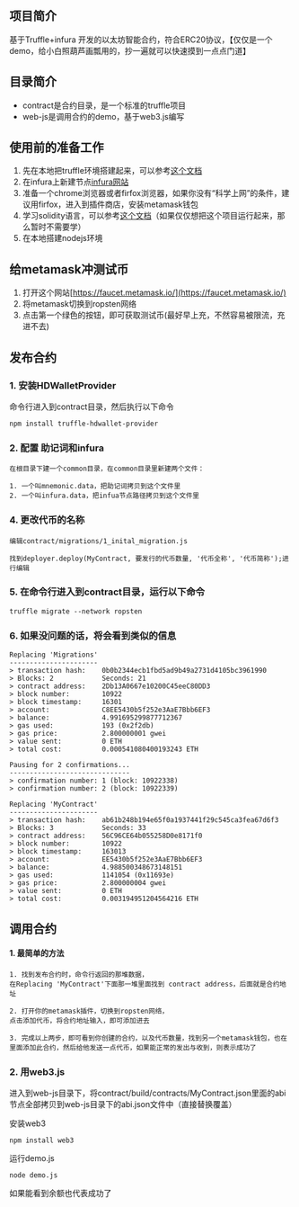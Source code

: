 ## 项目简介
基于Truffle+infura 开发的以太坊智能合约，符合ERC20协议，【仅仅是一个demo，给小白照葫芦画瓢用的，抄一遍就可以快速摸到一点点门道】

## 目录简介

- contract是合约目录，是一个标准的truffle项目
- web-js是调用合约的demo，基于web3.js编写

## 使用前的准备工作

1. 先在本地把truffle环境搭建起来，可以参考[这个文档](https://learnblockchain.cn/docs/truffle/getting-started/installation.html)
2. 在infura上新建节点[infura网站](https://infura.io)
3. 准备一个chrome浏览器或者firfox浏览器，如果你没有“科学上网”的条件，建议用firfox，进入到插件商店，安装metamask钱包
4. 学习solidity语言，可以参考[这个文档](https://solidity-cn.readthedocs.io/zh/develop/installing-solidity.html)（如果仅仅想把这个项目运行起来，那么暂时不需要学）
5. 在本地搭建nodejs环境

## 给metamask冲测试币

1. 打开这个网站[https://faucet.metamask.io/](https://faucet.metamask.io/)
2. 将metamask切换到ropsten网络
3. 点击第一个绿色的按钮，即可获取测试币(最好早上充，不然容易被限流，充进不去)

## 发布合约

### 1. 安装HDWalletProvider
命令行进入到contract目录，然后执行以下命令
```
npm install truffle-hdwallet-provider
```

### 2. 配置 助记词和infura
```
在根目录下建一个common目录，在common目录里新建两个文件：

1. 一个叫mnemonic.data，把助记词拷贝到这个文件里
2. 一个叫infura.data，把infua节点路径拷贝到这个文件里
```

### 4. 更改代币的名称
```
编辑contract/migrations/1_inital_migration.js

找到deployer.deploy(MyContract, 要发行的代币数量, '代币全称', '代币简称');进行编辑
```

### 5. 在命令行进入到contract目录，运行以下命令
```
truffle migrate --network ropsten
```

### 6. 如果没问题的话，将会看到类似的信息
```
Replacing 'Migrations'
----------------------
> transaction hash:    0b0b2344ecb1fbd5ad9b49a2731d4105bc3961990
> Blocks: 2            Seconds: 21
> contract address:    2Db13A0667e10200C45eeC80DD3
> block number:        10922
> block timestamp:     16301
> account:             C8EE5430b5f252e3AaE7Bbb6EF3
> balance:             4.991695299877712367
> gas used:            193 (0x2f2db)
> gas price:           2.800000001 gwei
> value sent:          0 ETH
> total cost:          0.000541080400193243 ETH

Pausing for 2 confirmations...
------------------------------
> confirmation number: 1 (block: 10922338)
> confirmation number: 2 (block: 10922339)

Replacing 'MyContract'
----------------------
> transaction hash:    ab61b248b194e65f0a1937441f29c545ca3fea67d6f3
> Blocks: 3            Seconds: 33
> contract address:    56C96CE64b055258D0e8171f0
> block number:        10922
> block timestamp:     163013
> account:             EE5430b5f252e3AaE7Bbb6EF3
> balance:             4.988500348673148151
> gas used:            1141054 (0x11693e)
> gas price:           2.800000004 gwei
> value sent:          0 ETH
> total cost:          0.003194951204564216 ETH
```

## 调用合约

#### 1. 最简单的方法
```
1. 找到发布合约时，命令行返回的那堆数据，
在Replacing 'MyContract'下面那一堆里面找到 contract address，后面就是合约地址

2. 打开你的metamask插件，切换到ropsten网络，
点击添加代币，将合约地址输入，即可添加进去

3. 完成以上两步，即可看到你创建的合约，以及代币数量，找到另一个metamask钱包，也在里面添加此合约，然后给他发送一点代币，如果能正常的发出与收到，则表示成功了
```

### 2. 用web3.js

进入到web-js目录下，将contract/build/contracts/MyContract.json里面的abi节点全部拷贝到web-js目录下的abi.json文件中（直接替换覆盖）

安装web3
```
npm install web3
```

运行demo.js
```
node demo.js
```
如果能看到余额也代表成功了
